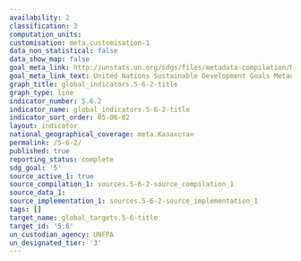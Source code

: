 ```yaml
---
availability: 2
classification: 3
computation_units:
customisation: meta.customisation-1
data_non_statistical: false
data_show_map: false
goal_meta_link: http://unstats.un.org/sdgs/files/metadata-compilation/Metadata-Goal-5.pdf
goal_meta_link_text: United Nations Sustainable Development Goals Metadata (pdf 634kB)
graph_title: global_indicators.5-6-2-title
graph_type: line
indicator_number: 5.6.2
indicator_name: global_indicators.5-6-2-title
indicator_sort_order: 05-06-02
layout: indicator
national_geographical_coverage: meta.Казахстан
permalink: /5-6-2/
published: true
reporting_status: complete
sdg_goal: '5'
source_active_1: true
source_compilation_1: sources.5-6-2-source_compilation_1
source_data_1:
source_implementation_1: sources.5-6-2-source_implementation_1
tags: []
target_name: global_targets.5-6-title
target_id: '5.6'
un_custodian_agency: UNFPA
un_designated_tier: '3'
---
```

